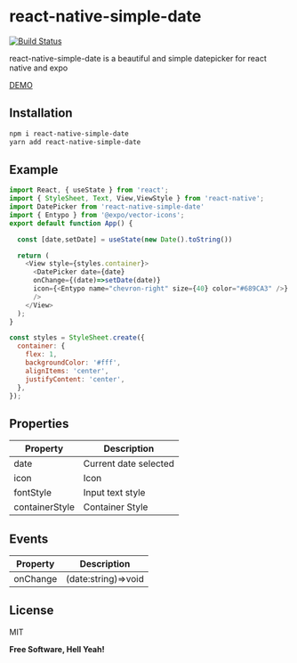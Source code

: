 # react-native-simple-date

[![Build Status](https://travis-ci.org/joemccann/dillinger.svg?branch=master)](https://travis-ci.org/joemccann/dillinger)

react-native-simple-date is a beautiful and simple datepicker for react native and expo

[DEMO](https://snack.expo.io/@stealkiller06/react-native-simple-date)


## Installation
```sh
npm i react-native-simple-date
yarn add react-native-simple-date
```


## Example

```javascript
import React, { useState } from 'react';
import { StyleSheet, Text, View,ViewStyle } from 'react-native';
import DatePicker from 'react-native-simple-date'
import { Entypo } from '@expo/vector-icons'; 
export default function App() {

  const [date,setDate] = useState(new Date().toString())

  return (
    <View style={styles.container}>
      <DatePicker date={date}   
      onChange={(date)=>setDate(date)} 
      icon={<Entypo name="chevron-right" size={40} color="#689CA3" />}
      />
    </View>
  );
}

const styles = StyleSheet.create({
  container: {
    flex: 1,
    backgroundColor: '#fff',
    alignItems: 'center',
    justifyContent: 'center',
  },
});

```
## Properties
| Property | Description |
| ------ | ------ |
| date | Current date selected |
| icon |Icon |
| fontStyle | Input text style|
| containerStyle | Container Style |


## Events
| Property | Description |
| ------ | ------ |
| onChange | (date:string)=>void|



## License

MIT

**Free Software, Hell Yeah!**
